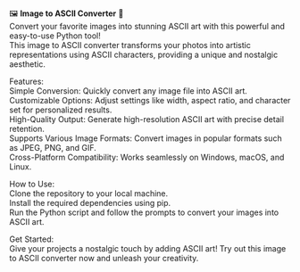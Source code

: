 🖼️ **Image to ASCII Converter** 🎨<br>
Convert your favorite images into stunning ASCII art with this powerful and easy-to-use Python tool!<br> This image to ASCII converter transforms your photos into artistic representations using ASCII characters, providing a unique and nostalgic aesthetic.

Features:<br>
Simple Conversion: Quickly convert any image file into ASCII art.<br>
Customizable Options: Adjust settings like width, aspect ratio, and character set for personalized results.<br>
High-Quality Output: Generate high-resolution ASCII art with precise detail retention.<br>
Supports Various Image Formats: Convert images in popular formats such as JPEG, PNG, and GIF.<br>
Cross-Platform Compatibility: Works seamlessly on Windows, macOS, and Linux.<br>

How to Use:<br>
Clone the repository to your local machine.<br>
Install the required dependencies using pip.<br>
Run the Python script and follow the prompts to convert your images into ASCII art.<br>

Get Started:<br>
Give your projects a nostalgic touch by adding ASCII art! Try out this image to ASCII converter now and unleash your creativity.
